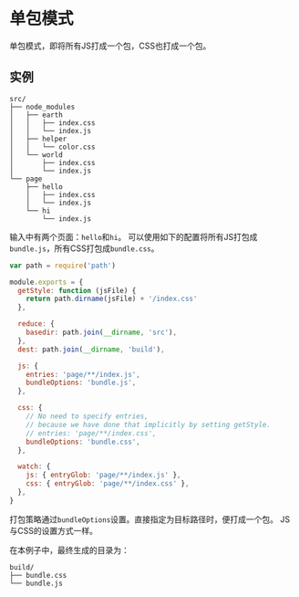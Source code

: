 # 单包模式
单包模式，即将所有JS打成一个包，CSS也打成一个包。

## 实例
```
src/
├── node_modules
│   ├── earth
│   │   ├── index.css
│   │   └── index.js
│   ├── helper
│   │   └── color.css
│   └── world
│       ├── index.css
│       └── index.js
└── page
    ├── hello
    │   ├── index.css
    │   └── index.js
    └── hi
        └── index.js

```

输入中有两个页面：`hello`和`hi`。
可以使用如下的配置将所有JS打包成`bundle.js`，所有CSS打包成`bundle.css`。

```js
var path = require('path')

module.exports = {
  getStyle: function (jsFile) {
    return path.dirname(jsFile) + '/index.css'
  },

  reduce: {
    basedir: path.join(__dirname, 'src'),
  },
  dest: path.join(__dirname, 'build'),

  js: {
    entries: 'page/**/index.js',
    bundleOptions: 'bundle.js',
  },

  css: {
    // No need to specify entries,
    // because we have done that implicitly by setting getStyle.
    // entries: 'page/**/index.css',
    bundleOptions: 'bundle.css',
  },

  watch: {
    js: { entryGlob: 'page/**/index.js' },
    css: { entryGlob: 'page/**/index.css' },
  },
}

```

打包策略通过`bundleOptions`设置。直接指定为目标路径时，便打成一个包。
JS与CSS的设置方式一样。

在本例子中，最终生成的目录为：
```
build/
├── bundle.css
└── bundle.js

```

